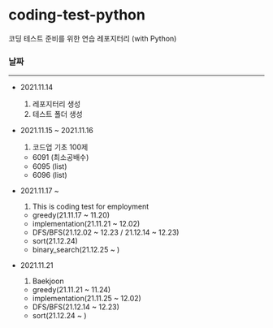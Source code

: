 # coding-test-python

코딩 테스트 준비를 위한 연습 레포지터리 (with Python)

### 날짜

---

- 2021.11.14

  1. 레포지터리 생성
  2. 테스트 폴더 생성

- 2021.11.15 ~ 2021.11.16

  1. 코드업 기초 100제

  - 6091 (최소공배수)
  - 6095 (list)
  - 6096 (list)

- 2021.11.17 ~

  1. This is coding test for employment

  - greedy(21.11.17 ~ 11.20)
  - implementation(21.11.21 ~ 12.02)
  - DFS/BFS(21.12.02 ~ 12.23 / 21.12.14 ~ 12.23)
  - sort(21.12.24)
  - binary_search(21.12.25 ~ )

- 2021.11.21

  1. Baekjoon

  - greedy(21.11.21 ~ 11.24)
  - implementation(21.11.25 ~ 12.02)
  - DFS/BFS(21.12.14 ~ 12.23)
  - sort(21.12.24 ~ )

